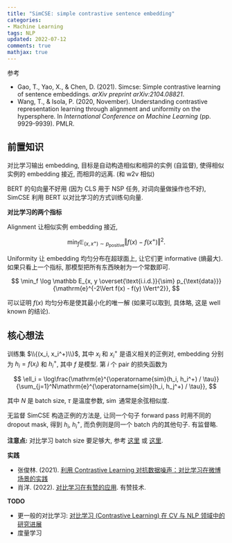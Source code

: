 ```yaml
---
title: "SimCSE: simple contrastive sentence embedding"
categories: 
- Machine Learning
tags: NLP
updated: 2022-07-12
comments: true
mathjax: true
---
```


参考

- Gao, T., Yao, X., & Chen, D. (2021). Simcse: Simple contrastive learning of sentence embeddings. *arXiv preprint arXiv:2104.08821*.
- Wang, T., & Isola, P. (2020, November). Understanding contrastive representation learning through alignment and uniformity on the hypersphere. In *International Conference on Machine Learning* (pp. 9929-9939). PMLR.

<!-- more -->

## 前置知识

对比学习输出 embedding, 目标是自动构造相似和相异的实例 (自监督), 使得相似实例的 embedding 接近, 而相异的远离. (和 w2v 相似)

BERT 的句向量不好用 (因为 CLS 用于 NSP 任务, 对词向量做操作也不好), SimCSE 利用 BERT 以对比学习的方式训练句向量.

**对比学习的两个指标**

Alignment 让相似实例 embedding 接近,

$$
\min_f\mathbb E_{(x, x^+) \sim p_{\text{positive}}} \Vert f(x) - f(x^+) \Vert^2.
$$

Uniformity 让 embedding 均匀分布在超球面上, 让它们更 informative (熵最大). 如果只看上一个指标, 那模型把所有东西映射为一个常数即可.

$$
\min_f \log \mathbb E_{x, y \overset{\text{i.i.d.}}{\sim} p_{\text{data}}} {\mathrm{e}^{-2\Vert f(x) - f(y) \Vert^2}},
$$

可以证明 $f(x)$ 均匀分布是使其最小化的唯一解 (如果可以取到, 具体略, 这是 well known 的结论).

## 核心想法

训练集 $\\{(x_i, x_i^+)\\}$, 其中 $x_i$ 和  $x_i^+$ 是语义相关的正例对, embedding 分别为 $h_i = f(x_i)$ 和 $h_i^+$, 其中 $f$ 是模型. 第 $i$ 个 pair 的损失函数为

$$
\ell_i = \log\frac{\mathrm{e}^{\operatorname{sim}(h_i, h_i^+) / \tau}}
{\sum_{j=1}^N\mathrm{e}^{\operatorname{sim}(h_i, h_j^+) / \tau}},
$$

其中 $N$ 是 batch size, $\tau$ 是温度参数, $\operatorname{sim}$ 通常是余弦相似度. 

无监督 SimCSE 构造正例的方法是, 让同一个句子 forward pass 时用不同的 dropout mask, 得到 $h_i$, $h_i^+$, 而负例则是同一个 batch 内的其他句子. 有监督略.


**注意点:** 对比学习 batch size 要足够大, 参考 [这里](https://www.zhihu.com/question/483524293/answer/2327482420) 或 [这里](https://spaces.ac.cn/archives/8586).

**实践**

- 张俊林. (2021). [利用 Contrastive Learning 对抗数据噪声：对比学习在微博场景的实践](https://zhuanlan.zhihu.com/p/370782081)
- 肖洋. (2022). [对比学习在有赞的应用](https://mp.weixin.qq.com/s/w2jSKVf5m2e64cYtZG0IDw). 有赞技术.

**TODO**

- 更一般的对比学习: [对比学习 (Contrastive Learning) 在 CV 与 NLP 领域中的研究进展](https://mp.weixin.qq.com/s/UlV-6wBZSGIH7y2uWaAAtQ)
- 度量学习
